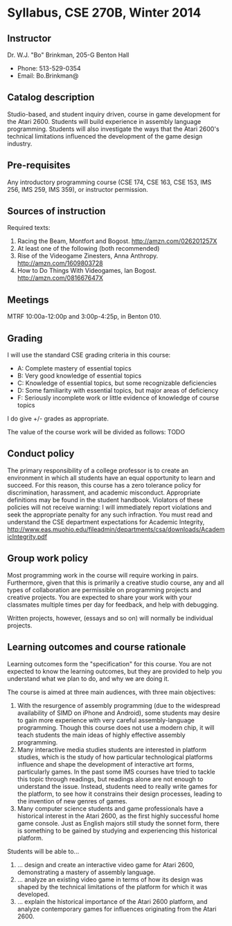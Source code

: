 Syllabus, CSE 270B, Winter 2014
========

Instructor
------

Dr. W.J. "Bo" Brinkman, 205-G Benton Hall

* Phone: 513-529-0354
* Email: Bo.Brinkman@

Catalog description
-------------------
Studio-based, and student inquiry driven, course in game development for the Atari 2600. Students will build experience in assembly language programming. Students will also investigate the ways that the Atari 2600's technical limitations influenced the development of the game design industry.

Pre-requisites
-----
Any introductory programming course (CSE 174, CSE 163, CSE 153, IMS 256, IMS 259, IMS 359), or instructor permission.

Sources of instruction
----------------------
Required texts: 

1. Racing the Beam, Montfort and Bogost. http://amzn.com/026201257X
2. At least one of the following (both recommended)
  1. Rise of the Videogame Zinesters, Anna Anthropy. http://amzn.com/1609803728
  2. How to Do Things With Videogames, Ian Bogost. http://amzn.com/081667647X

Meetings
----
MTRF 10:00a-12:00p and 3:00p-4:25p, in Benton 010.

Grading
-------
I will use the standard CSE grading criteria in this course: 

* A: Complete mastery of essential topics
* B: Very good knowledge of essential topics
* C: Knowledge of essential topics, but some recognizable deficiencies
* D: Some familiarity with essential topics, but major areas of deficiency
* F: Seriously incomplete work or little evidence of knowledge of course topics

I do give +/- grades as appropriate.

The value of the course work will be divided as follows: 
TODO

Conduct policy
-------------- 
The primary responsibility of a college professor is to create an environment in which all students have an equal opportunity to learn and succeed. For this reason, this course has a zero tolerance policy for discrimination, harassment, and academic misconduct. Appropriate definitions may be found in the student handbook. Violators of these policies will not receive warning: I will immediately report violations and seek the appropriate penalty for any such infraction. You must read and understand the CSE department expectations for Academic Integrity, http://www.eas.muohio.edu/fileadmin/departments/csa/downloads/AcademicIntegrity.pdf

Group work policy
------------
Most programming work in the course will require working in pairs. Furthermore, given that this is primarily a creative studio course, any and all types of collaboration are permissible on programming projects and creative projects. You are expected to share your work with your classmates multiple times per day for feedback, and help with debugging.

Written projects, however, (essays and so on) will normally be individual projects. 

Learning outcomes and course rationale
-----------------
Learning outcomes form the "specification" for this course. You are not expected to know the learning outcomes, but they are provided to help you understand what we plan to do, and why we are doing it. 

The course is aimed at three main audiences, with three main objectives:

1. With the resurgence of assembly programming (due to the widespread availability of SIMD on iPhone and Android), some students may desire to gain more experience with very careful assembly-language programming. Though this course does not use a modern chip, it will teach students the main ideas of highly effective assembly programming.
2. Many interactive media studies students are interested in platform studies, which is the study of how particular technological platforms influence and shape the development of interactive art forms, particularly games. In the past some IMS courses have tried to tackle this topic through readings, but readings alone are not enough to understand the issue. Instead, students need to really write games for the platform, to see how it constrains their design processes, leading to the invention of new genres of games.
3. Many computer science students and game professionals have a historical interest in the Atari 2600, as the first highly successful home game console. Just as English majors still study the sonnet form, there is something to be gained by studying and experiencing this historical platform.

Students will be able to...

1. ... design and create an interactive video game for Atari 2600, demonstrating a mastery of assembly language.
2. ... analyze an existing video game in terms of how its design was shaped by the technical limitations of the platform for which it was developed.
3. ... explain the historical importance of the Atari 2600 platform, and analyze contemporary games for influences originating from the Atari 2600.